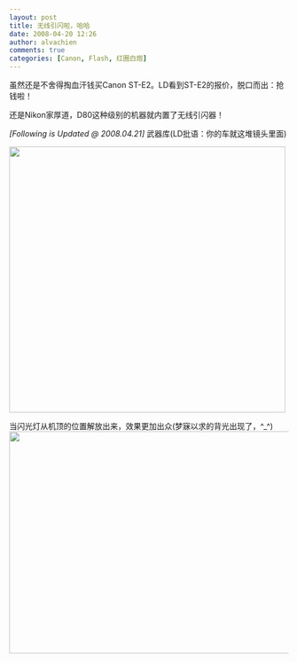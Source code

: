 ```yaml
---
layout: post
title: 无线引闪啦，哈哈
date: 2008-04-20 12:26
author: alvachien
comments: true
categories: [Canon, Flash, 红圈白炮]
---
```

<a href="http://www.alvachien.com/alvablog/wp-content/uploads/2010/10/Canon_HaveBought.jpg"></a>虽然还是不舍得掏血汗钱买Canon ST-E2。LD看到ST-E2的报价，脱口而出：抢钱啦！

还是Nikon家厚道，D80这种级别的机器就内置了无线引闪器！

<em>[Following is Updated @ 2008.04.21]
</em>武器库(LD批语：你的车就这堆镜头里面)

<a href="http://www.alvachien.com/alvablog/wp-content/uploads/2010/10/Canon_HaveBought.jpg"><img class="alignnone size-full wp-image-257" title="Canon_HaveBought" src="http://www.alvachien.com/alvablog/wp-content/uploads/2010/10/Canon_HaveBought.jpg" alt="" width="498" height="480" /></a>

当闪光灯从机顶的位置解放出来，效果更加出众(梦寐以求的背光出现了，^_^)
<a href="http://www.alvachien.com/alvablog/wp-content/uploads/2010/10/WirelessFlash_Photo.jpg"><img class="alignnone size-full wp-image-258" title="WirelessFlash_Photo" src="http://www.alvachien.com/alvablog/wp-content/uploads/2010/10/WirelessFlash_Photo.jpg" alt="" width="640" height="401" /></a>
